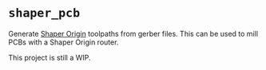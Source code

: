 # `shaper_pcb`

Generate [Shaper Origin](https://www.shapertools.com/en-us) toolpaths from gerber files.
This can be used to mill PCBs with a Shaper Origin router.

This project is still a WIP.
